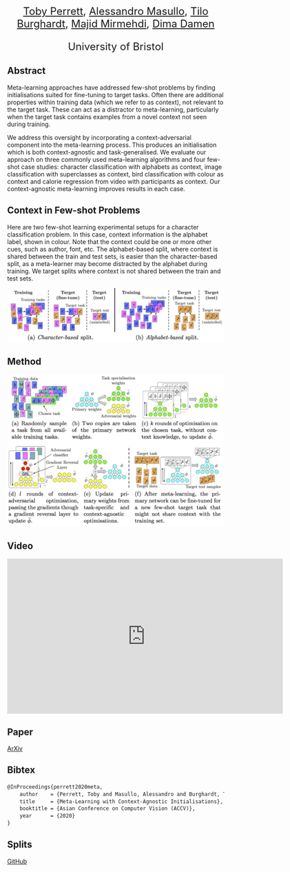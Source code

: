 <p align="center" style="font-size:24px">
<a href="https://tobyperrett.github.io/">Toby Perrett</a>, <a href="http://www.alessandromasullo.com/">Alessandro Masullo</a>, <a href="http://people.cs.bris.ac.uk/~burghard//">Tilo Burghardt</a>, <a href="people.cs.bris.ac.uk/~majid/">Majid Mirmehdi</a>, <a href="https://dimadamen.github.io/">Dima Damen</a>
</p>

<p align="center" style="font-size:24px">
University of Bristol
</p>




## Abstract

Meta-learning approaches have addressed few-shot problems by finding initialisations suited for fine-tuning to target tasks. Often there are additional properties within training data (which we refer to as context), not relevant to the target task.  These can act as a distractor to meta-learning, particularly when the target task contains examples from a novel context not seen during training. 

We address this oversight by incorporating a context-adversarial component into the meta-learning process. This produces an initialisation which is both context-agnostic and task-generalised. We evaluate our approach on three commonly used meta-learning algorithms and four few-shot case studies: character classification with alphabets as context, image classification with superclasses as context, bird classification with colour as context and calorie regression from video with participants as context.
Our context-agnostic meta-learning improves results in each case. 


## Context in Few-shot Problems

Here are two few-shot learning experimental setups for a character classification problem.  In this case, context information is the alphabet label, shown in colour.  Note that the context could be one or more other cues, such as author, font, etc.   The alphabet-based split, where context is shared between the train and test sets, is easier than the character-based split, as a meta-learner may become distracted by the alphabet during training.  We target splits where context is not shared between the train and test sets.

![Image](ab.png)

## Method

![Image](method.png)


## Video


<iframe align="center" width="640" height="360" src="https://www.youtube.com/embed/SrksZ-motho" frameborder="0" allow="accelerometer; autoplay; encrypted-media; gyroscope; picture-in-picture" allowfullscreen></iframe>



## Paper

[ArXiv](https://arxiv.org/pdf/2007.14658.pdf)

## Bibtex

```markdown
@InProceedings{perrett2020meta,
    author    = {Perrett, Toby and Masullo, Alessandro and Burghardt, Tilo and Mirmehdi, Majid and Damen, Dima},
    title     = {Meta-Learning with Context-Agnostic Initialisations},
    booktitle = {Asian Conference on Computer Vision (ACCV)},
    year      = {2020}
}
```

## Splits
[GitHub](https://github.com/tobyperrett/context_splits)



